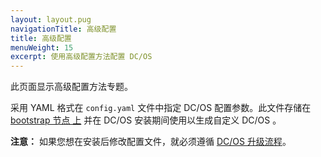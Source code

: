 ```yaml
---
layout: layout.pug
navigationTitle: 高级配置
title: 高级配置
menuWeight: 15
excerpt: 使用高级配置方法配置 DC/OS
---
```


此页面显示高级配置方法专题。

采用 YAML 格式在 `config.yaml` 文件中指定 DC/OS 配置参数。此文件存储在 [bootstrap 节点 上](/mesosphere/dcos/cn/1.11/installing/production/system-requirements/#bootstrap-node) 并在 DC/OS 安装期间使用以生成自定义 DC/OS 。

<p class="message--note"><strong>注意：</strong> 如果您想在安装后修改配置文件，就必须遵循 <a href="/1.11/installing/production/upgrading/">DC/OS 升级流程</a>。</p>

